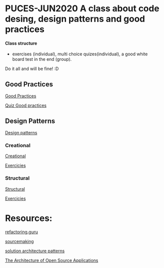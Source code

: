 # PUCES-JUN2020 A class about code desing, design patterns and good practices

#### Class structure

- exercises (individual), multi choice quizes(individual), a good white board test in the end (group).

Do it all and will be fine! :D

## Good Practices

[Good Practices](https://github.com/joseteodoro/PUCES-JUN2020/blob/master/good_practices.md)

[Quiz Good practices](https://forms.gle/swTYNkL3u67c2R6N7)

## Design Patterns

[Design patterns](https://github.com/joseteodoro/PUCES-JUN2020/blob/master/design_patterns.md)

### Creational

[Creational](https://github.com/joseteodoro/PUCES-JUN2020/blob/master/creational.md)

[Exercicies](https://github.com/joseteodoro/PUCES-JUN2020/blob/master/exercices/creational.md)

### Structural

[Structural](https://github.com/joseteodoro/PUCES-JUN2020/blob/master/structural.md)

[Exercicies](https://github.com/joseteodoro/PUCES-JUN2020/blob/master/exercices/structural.md)

# Resources:

[refactoring.guru](https://refactoring.guru/design-patterns)

[sourcemaking](https://sourcemaking.com/design_patterns/)

[solution architecture patterns](https://github.com/chanakaudaya/solutions-architecture-patterns)

[The Architecture of Open Source Applications](http://aosabook.org/en/index.html)

